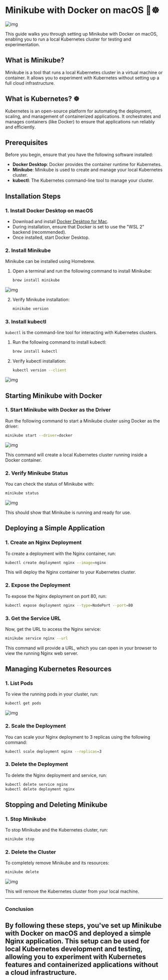# Minikube with Docker on macOS 🐳☸️
![img](https://github.com/Svadha29/DOCKER_BASICS/blob/15d57e34fc305d23dc9cc8f789db914c51fb1ca3/9.%20Minikube%20with%20Docker%20/assets/logo%20(1).png)

This guide walks you through setting up Minikube with Docker on macOS, enabling you to run a local Kubernetes cluster for testing and experimentation.

## What is Minikube?
Minikube is a tool that runs a local Kubernetes cluster in a virtual machine or container. It allows you to experiment with Kubernetes without setting up a full cloud infrastructure.

## What is Kubernetes? ☸️
Kubernetes is an open-source platform for automating the deployment, scaling, and management of containerized applications. It orchestrates and manages containers (like Docker) to ensure that applications run reliably and efficiently.

## Prerequisites
Before you begin, ensure that you have the following software installed:

- **Docker Desktop**: Docker provides the container runtime for Kubernetes.
- **Minikube**: Minikube is used to create and manage your local Kubernetes cluster.
- **kubectl**: The Kubernetes command-line tool to manage your cluster.

## Installation Steps

### 1. Install Docker Desktop on macOS
- Download and install [Docker Desktop for Mac](https://www.docker.com/products/docker-desktop).
- During installation, ensure that Docker is set to use the "WSL 2" backend (recommended).
- Once installed, start Docker Desktop.

### 2. Install Minikube
Minikube can be installed using Homebrew.

1. Open a terminal and run the following command to install Minikube:
   ```bash
   brew install minikube
   ```
![img](https://github.com/Svadha29/DOCKER_BASICS/blob/3afcc4ee3c3f3f6a056b77ed0ae54786a674baf0/9.%20Minikube%20with%20Docker%20/images/image%20copy.png)

2. Verify Minikube installation:
   ```bash
   minikube version
   ```

### 3. Install kubectl
`kubectl` is the command-line tool for interacting with Kubernetes clusters.

1. Run the following command to install kubectl:
   ```bash
   brew install kubectl
   ```

2. Verify kubectl installation:
   ```bash
   kubectl version --client
   ```
![img](https://github.com/Svadha29/DOCKER_BASICS/blob/15d57e34fc305d23dc9cc8f789db914c51fb1ca3/9.%20Minikube%20with%20Docker%20/images/image%20copy%207.png)

## Starting Minikube with Docker

### 1. Start Minikube with Docker as the Driver

Run the following command to start a Minikube cluster using Docker as the driver:

```bash
minikube start --driver=docker
```
![img](https://github.com/Svadha29/DOCKER_BASICS/blob/15d57e34fc305d23dc9cc8f789db914c51fb1ca3/9.%20Minikube%20with%20Docker%20/images/image%20copy%202.png)

This command will create a local Kubernetes cluster running inside a Docker container.

### 2. Verify Minikube Status

You can check the status of Minikube with:

```bash
minikube status
```
![img](https://github.com/Svadha29/DOCKER_BASICS/blob/15d57e34fc305d23dc9cc8f789db914c51fb1ca3/9.%20Minikube%20with%20Docker%20/images/image%20copy%203.png)

This should show that Minikube is running and ready for use.

## Deploying a Simple Application

### 1. Create an Nginx Deployment

To create a deployment with the Nginx container, run:

```bash
kubectl create deployment nginx --image=nginx
```

This will deploy the Nginx container to your Kubernetes cluster.

### 2. Expose the Deployment

To expose the Nginx deployment on port 80, run:

```bash
kubectl expose deployment nginx --type=NodePort --port=80
```

### 3. Get the Service URL

Now, get the URL to access the Nginx service:

```bash
minikube service nginx --url
```

This command will provide a URL, which you can open in your browser to view the running Nginx web server.

## Managing Kubernetes Resources

### 1. List Pods

To view the running pods in your cluster, run:

```bash
kubectl get pods
```
![img](https://github.com/Svadha29/DOCKER_BASICS/blob/15d57e34fc305d23dc9cc8f789db914c51fb1ca3/9.%20Minikube%20with%20Docker%20/images/image%20copy%205.png)

### 2. Scale the Deployment

You can scale your Nginx deployment to 3 replicas using the following command:

```bash
kubectl scale deployment nginx --replicas=3
```

### 3. Delete the Deployment

To delete the Nginx deployment and service, run:

```bash
kubectl delete service nginx
kubectl delete deployment nginx
```

## Stopping and Deleting Minikube

### 1. Stop Minikube

To stop Minikube and the Kubernetes cluster, run:

```bash
minikube stop
```

### 2. Delete the Cluster

To completely remove Minikube and its resources:

```bash
minikube delete
```
![img](https://github.com/Svadha29/DOCKER_BASICS/blob/15d57e34fc305d23dc9cc8f789db914c51fb1ca3/9.%20Minikube%20with%20Docker%20/images/image%20copy%206.png)

This will remove the Kubernetes cluster from your local machine.

---

### Conclusion

By following these steps, you've set up Minikube with Docker on macOS and deployed a simple Nginx application. This setup can be used for local Kubernetes development and testing, allowing you to experiment with Kubernetes features and containerized applications without a cloud infrastructure.
---
